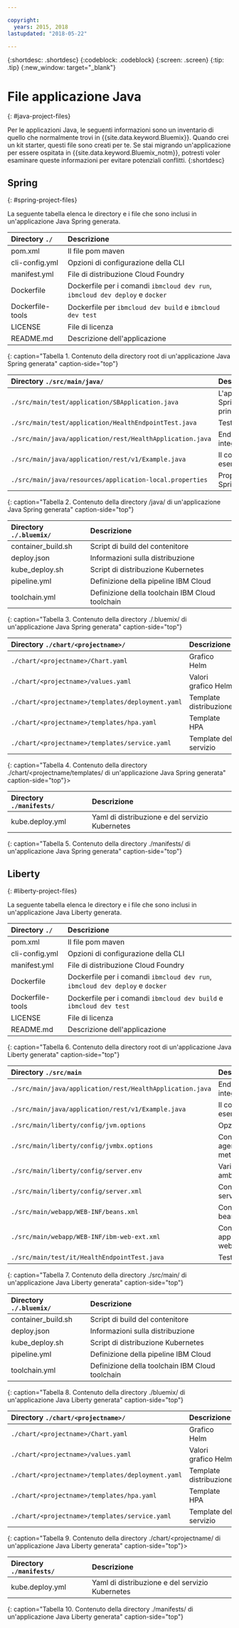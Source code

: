 ```yaml
---

copyright:
  years: 2015, 2018
lastupdated: "2018-05-22"

---
```


{:shortdesc: .shortdesc}
{:codeblock: .codeblock}
{:screen: .screen}
{:tip: .tip}
{:new_window: target="_blank"}

# File applicazione Java
{: #java-project-files}

Per le applicazioni Java, le seguenti informazioni sono un inventario di quello che normalmente trovi in {{site.data.keyword.Bluemix}}. Quando crei un kit starter, questi file sono creati per te. Se stai migrando un'applicazione per essere ospitata in {{site.data.keyword.Bluemix_notm}}, potresti voler esaminare queste informazioni per evitare potenziali conflitti.
{:shortdesc}

## Spring
{: #spring-project-files}

La seguente tabella elenca le directory e i file che sono inclusi in un'applicazione Java Spring generata.

| Directory `./`                                  | Descrizione                       |
|:------------------------------------------------|:------------------------------------------|
| pom.xml | Il file pom maven |
| cli-config.yml | Opzioni di configurazione della CLI |
| manifest.yml | File di distribuzione Cloud Foundry |
| Dockerfile | Dockerfile per i comandi `ibmcloud dev run`, `ibmcloud dev deploy` e `docker` |
| Dockerfile-tools | Dockerfile per `ibmcloud dev build` e `ibmcloud dev test` |
| LICENSE | File di licenza |
| README.md | Descrizione dell'applicazione |
{: caption="Tabella 1. Contenuto della directory root di un'applicazione Java Spring generata" caption-side="top"}

| Directory `./src/main/java/` | Descrizione                       |
|:------------------------------------------------|:------------------------------------------|
| `./src/main/test/application/SBApplication.java` | L'applicazione Spring principale |
| `./src/main/test/application/HealthEndpointTest.java` | Test |
| `./src/main/java/application/rest/HealthApplication.java` | Endpoint integrità |
| `./src/main/java/application/rest/v1/Example.java` | Il codice di esempio |
| `./src/main/java/resources/application-local.properties` | Proprietà Spring |
{: caption="Tabella 2. Contenuto della directory /java/ di un'applicazione Java Spring generata" caption-side="top"}

| Directory `./.bluemix/` | Descrizione |
|:------------------------------------------------|:------------------------------------------|
| container_build.sh | Script di build del contenitore |
| deploy.json | Informazioni sulla distribuzione|
| kube_deploy.sh | Script di distribuzione Kubernetes |
| pipeline.yml | Definizione della pipeline IBM Cloud |
| toolchain.yml | Definizione della toolchain IBM Cloud toolchain |
{: caption="Tabella 3. Contenuto della directory ./.bluemix/ di un'applicazione Java Spring generata" caption-side="top"}

| Directory `./chart/<projectname>/` | Descrizione |
|:------------------------------------------------|:------------------------------------------|
| `./chart/<projectname>/Chart.yaml` | Grafico Helm |
| `./chart/<projectname>/values.yaml` | Valori grafico Helm |
| `./chart/<projectname>/templates/deployment.yaml` | Template distribuzione |
| `./chart/<projectname>/templates/hpa.yaml` | Template HPA |
| `./chart/<projectname>/templates/service.yaml` | Template del servizio |
{: caption="Tabella 4. Contenuto della directory ./chart/<projectname/templates/ di un'applicazione Java Spring generata" caption-side="top"}>

| Directory `./manifests/` | Descrizione |
|:------------------------------------------------|:------------------------------------------|
| kube.deploy.yml | Yaml di distribuzione e del servizio Kubernetes |
{: caption="Tabella 5. Contenuto della directory ./manifests/ di un'applicazione Java Spring generata" caption-side="top"}

## Liberty
{: #liberty-project-files}

La seguente tabella elenca le directory e i file che sono inclusi in un'applicazione Java Liberty generata.

| Directory `./`                                  | Descrizione                       |
|:------------------------------------------------|:------------------------------------------|
| pom.xml | Il file pom maven |
| cli-config.yml | Opzioni di configurazione della CLI |
| manifest.yml | File di distribuzione Cloud Foundry |
| Dockerfile | Dockerfile per i comandi `ibmcloud dev run`, `ibmcloud dev deploy` e `docker` |
| Dockerfile-tools | Dockerfile per i comandi `ibmcloud dev build` e `ibmcloud dev test` |
| LICENSE | File di licenza |
| README.md | Descrizione dell'applicazione |
{: caption="Tabella 6. Contenuto della directory root di un'applicazione Java Liberty generata" caption-side="top"}

| Directory `./src/main` | Descrizione |
|:------------------------------------------------|:------------------------------------------|
| `./src/main/java/application/rest/HealthApplication.java` | Endpoint integrità |
| `./src/main/java/application/rest/v1/Example.java` | Il codice di esempio |
| `./src/main/liberty/config/jvm.options` | Opzioni JVM |
| `./src/main/liberty/config/jvmbx.options` | Configurazione agente metriche Java |
| `./src/main/liberty/config/server.env` | Variabili di ambiente |
| `./src/main/liberty/config/server.xml` | Configurazione server |
| `./src/main/webapp/WEB-INF/beans.xml` | Configurazione bean CDI |
| `./src/main/webapp/WEB-INF/ibm-web-ext.xml` | Configurazione applicazione web IBM |
| `./src/main/test/it/HealthEndpointTest.java` | Test |
{: caption="Tabella 7. Contenuto della directory ./src/main/ di un'applicazione Java Liberty generata" caption-side="top"}

| Directory `./.bluemix/` | Descrizione |
|:------------------------------------------------|:------------------------------------------|
| container_build.sh | Script di build del contenitore |
| deploy.json | Informazioni sulla distribuzione|
| kube_deploy.sh | Script di distribuzione Kubernetes |
| pipeline.yml | Definizione della pipeline IBM Cloud |
| toolchain.yml | Definizione della toolchain IBM Cloud toolchain |
{: caption="Tabella 8. Contenuto della directory ./bluemix/ di un'applicazione Java Liberty generata" caption-side="top"}

| Directory `./chart/<projectname>/` | Descrizione |
|:------------------------------------------------|:------------------------------------------|
| `./chart/<projectname>/Chart.yaml` | Grafico Helm |
| `./chart/<projectname>/values.yaml` | Valori grafico Helm |
| `./chart/<projectname>/templates/deployment.yaml` | Template distribuzione |
| `./chart/<projectname>/templates/hpa.yaml` | Template HPA |
| `./chart/<projectname>/templates/service.yaml` | Template del servizio |
{: caption="Tabella 9. Contenuto della directory ./chart/<projectname/ di un'applicazione Java Liberty generata" caption-side="top"}>

| Directory `./manifests/` | Descrizione |
|:------------------------------------------------|:------------------------------------------|
| kube.deploy.yml | Yaml di distribuzione e del servizio Kubernetes |
{: caption="Tabella 10. Contenuto della directory ./manifests/ di un'applicazione Java Liberty generata" caption-side="top"}
